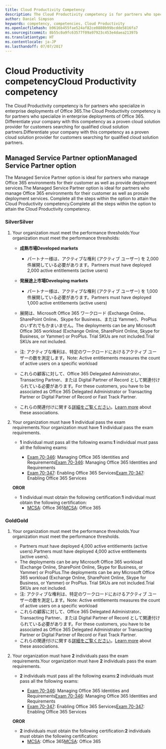 ```yaml
---
title: Cloud Productivity Competency
description: The Cloud Productivity competency is for partners who specialize in enterprise deployments of Office 365. Differentiate your company with this competency as a proven cloud solution provider for customers searching for qualified cloud solution partners.
author: Daniel Simpson
keywords: competency, competencies, Cloud Productivity
ms.openlocfilehash: b9616b455fae524af82ce0880b99bcdde5816fa7
ms.sourcegitcommit: 8b55c0a9fc63577f09a97923c453e4daea21397b
ms.translationtype: HT
ms.contentlocale: ja-JP
ms.lasthandoff: 07/07/2017
---
```

# <a name="cloud-productivity-competency"></a><span data-ttu-id="70879-105">Cloud Productivity competency</span><span class="sxs-lookup"><span data-stu-id="70879-105">Cloud Productivity competency</span></span>

<span data-ttu-id="70879-106">The Cloud Productivity competency is for partners who specialize in enterprise deployments of Office 365.</span><span class="sxs-lookup"><span data-stu-id="70879-106">The Cloud Productivity competency is for partners who specialize in enterprise deployments of Office 365.</span></span> <span data-ttu-id="70879-107">Differentiate your company with this competency as a proven cloud solution provider for customers searching for qualified cloud solution partners.</span><span class="sxs-lookup"><span data-stu-id="70879-107">Differentiate your company with this competency as a proven cloud solution provider for customers searching for qualified cloud solution partners.</span></span>

## <a name="managed-service-partner-option"></a><span data-ttu-id="70879-108">Managed Service Partner option</span><span class="sxs-lookup"><span data-stu-id="70879-108">Managed Service Partner option</span></span>
<span data-ttu-id="70879-109">The Managed Service Partner option is ideal for partners who manage Office 365 environments for their customer as well as provide deployment services.</span><span class="sxs-lookup"><span data-stu-id="70879-109">The Managed Service Partner option is ideal for partners who manage Office 365 environments for their customer as well as provide deployment services.</span></span> <span data-ttu-id="70879-110">Complete all the steps within the option to attain the Cloud Productivity competency.</span><span class="sxs-lookup"><span data-stu-id="70879-110">Complete all the steps within the option to attain the Cloud Productivity competency.</span></span>
### <a name="silver"></a><span data-ttu-id="70879-111">Silver</span><span class="sxs-lookup"><span data-stu-id="70879-111">Silver</span></span>
1.  <span data-ttu-id="70879-112">Your organization must meet the performance thresholds:</span><span class="sxs-lookup"><span data-stu-id="70879-112">Your organization must meet the performance thresholds:</span></span>
    - **<span data-ttu-id="70879-113">成熟市場</span><span class="sxs-lookup"><span data-stu-id="70879-113">Developed markets</span></span>** 
        - <span data-ttu-id="70879-114">パートナー様は、アクティブな権利 (アクティブ ユーザー) を 2,000 件展開している必要があります。</span><span class="sxs-lookup"><span data-stu-id="70879-114">Partners must have deployed 2,000 active entitlements (active users)</span></span>
    - **<span data-ttu-id="70879-115">発展途上市場</span><span class="sxs-lookup"><span data-stu-id="70879-115">Developing markets</span></span>**
        -  <span data-ttu-id="70879-116">パートナー様は、アクティブな権利 (アクティブ ユーザー) を 1,000 件展開している必要があります。</span><span class="sxs-lookup"><span data-stu-id="70879-116">Partners must have deployed 1,000 active entitlements (active users)</span></span>
    
    - <span data-ttu-id="70879-117">展開は、Microsoft Office 365 ワークロード (Exchange Online、SharePoint Online、Skype for Business、または Yammer)、ProPlus のいずれでもかまいません。</span><span class="sxs-lookup"><span data-stu-id="70879-117">The deployments can be any Microsoft Office 365 workload (Exchange Online, SharePoint Online, Skype for Business, or Yammer) or ProPlus.</span></span> <span data-ttu-id="70879-118">Trial SKUs are not included.</span><span class="sxs-lookup"><span data-stu-id="70879-118">Trial SKUs are not included.</span></span>     
    - <span data-ttu-id="70879-119">注: アクティブな権利は、特定のワークロードにおけるアクティブ ユーザーの数を測定します。</span><span class="sxs-lookup"><span data-stu-id="70879-119">Note: Active entitlements measures the count of active users on a specific workload</span></span> 
    - <span data-ttu-id="70879-120">これらの顧客に対して、Office 365 Delegated Administrator、Transacting Partner、または Digital Partner of Record として関連付けられている必要があります。</span><span class="sxs-lookup"><span data-stu-id="70879-120">For these customers, you have to be associated as Office 365 Delegated Administrator or Transacting Partner or Digital Partner of Record or Fast Track Partner.</span></span>
    - <span data-ttu-id="70879-121">これらの関連付けに関する[詳細をご覧ください](https://partner.microsoft.com/en-us/membership/digital-partner-of-record)。</span><span class="sxs-lookup"><span data-stu-id="70879-121">[Learn more](https://partner.microsoft.com/en-us/membership/digital-partner-of-record) about these associations.</span></span>

2. <span data-ttu-id="70879-122">Your organization must have **1** individual pass the exam requirements.</span><span class="sxs-lookup"><span data-stu-id="70879-122">Your organization must have **1** individual pass the exam requirements.</span></span>

    - <span data-ttu-id="70879-123">**1** individual must pass all the following exams:</span><span class="sxs-lookup"><span data-stu-id="70879-123">**1** individual must pass all the following exams:</span></span>

        - <span data-ttu-id="70879-124">[Exam 70-346](https://www.microsoft.com/en-us/learning/exam-70-346.aspx): Managing Office 365 Identities and Requirements</span><span class="sxs-lookup"><span data-stu-id="70879-124">[Exam 70-346](https://www.microsoft.com/en-us/learning/exam-70-346.aspx): Managing Office 365 Identities and Requirements</span></span>  
        - <span data-ttu-id="70879-125">[Exam 70-347](https://www.microsoft.com/en-us/learning/exam-70-347.aspx): Enabling Office 365 Services</span><span class="sxs-lookup"><span data-stu-id="70879-125">[Exam 70-347](https://www.microsoft.com/en-us/learning/exam-70-347.aspx): Enabling Office 365 Services</span></span>
    
    **<span data-ttu-id="70879-126">OR</span><span class="sxs-lookup"><span data-stu-id="70879-126">OR</span></span>**

    - <span data-ttu-id="70879-127">**1** individual must obtain the following certification:</span><span class="sxs-lookup"><span data-stu-id="70879-127">**1** individual must obtain the following certification:</span></span>  
        - <span data-ttu-id="70879-128">[MCSA](https://www.microsoft.com/en-us/learning/mcsa-office365-certification.aspx): Office 365</span><span class="sxs-lookup"><span data-stu-id="70879-128">[MCSA](https://www.microsoft.com/en-us/learning/mcsa-office365-certification.aspx): Office 365</span></span>

### <a name="gold"></a><span data-ttu-id="70879-129">Gold</span><span class="sxs-lookup"><span data-stu-id="70879-129">Gold</span></span>

1.  <span data-ttu-id="70879-130">Your organization must meet the performance thresholds.</span><span class="sxs-lookup"><span data-stu-id="70879-130">Your organization must meet the performance thresholds.</span></span> 

    - <span data-ttu-id="70879-131">Partners must have deployed 4,000 active entitlements (active users).</span><span class="sxs-lookup"><span data-stu-id="70879-131">Partners must have deployed 4,000 active entitlements (active users).</span></span>
    - <span data-ttu-id="70879-132">The deployments can be any Microsoft Office 365 workload (Exchange Online, SharePoint Online, Skype for Business, or Yammer) or ProPlus.</span><span class="sxs-lookup"><span data-stu-id="70879-132">The deployments can be any Microsoft Office 365 workload (Exchange Online, SharePoint Online, Skype for Business, or Yammer) or ProPlus.</span></span> <span data-ttu-id="70879-133">Trial SKUs are not included.</span><span class="sxs-lookup"><span data-stu-id="70879-133">Trial SKUs are not included.</span></span>
    - <span data-ttu-id="70879-134">注: アクティブな権利は、特定のワークロードにおけるアクティブ ユーザーの数を測定します。</span><span class="sxs-lookup"><span data-stu-id="70879-134">Note: Active entitlements measures the count of active users on a specific workload</span></span>
    - <span data-ttu-id="70879-135">これらの顧客に対して、Office 365 Delegated Administrator、Transacting Partner、または Digital Partner of Record として関連付けられている必要があります。</span><span class="sxs-lookup"><span data-stu-id="70879-135">For these customers, you have to be associated as Office 365 Delegated Administrator or Transacting Partner or Digital Partner of Record or Fast Track Partner.</span></span>
    - <span data-ttu-id="70879-136">これらの関連付けに関する[詳細をご覧ください](https://partner.microsoft.com/en-us/membership/digital-partner-of-record)。</span><span class="sxs-lookup"><span data-stu-id="70879-136">[Learn more](https://partner.microsoft.com/en-us/membership/digital-partner-of-record) about these associations.</span></span>

2.  <span data-ttu-id="70879-137">Your organization must have **2** individuals pass the exam requirements.</span><span class="sxs-lookup"><span data-stu-id="70879-137">Your organization must have **2** individuals pass the exam requirements.</span></span>

    - <span data-ttu-id="70879-138">**2** individuals must pass all the following exams:</span><span class="sxs-lookup"><span data-stu-id="70879-138">**2** individuals must pass all the following exams:</span></span>

        - <span data-ttu-id="70879-139">[Exam 70-346](https://www.microsoft.com/en-us/learning/exam-70-346.aspx): Managing Office 365 Identities and Requirements</span><span class="sxs-lookup"><span data-stu-id="70879-139">[Exam 70-346](https://www.microsoft.com/en-us/learning/exam-70-346.aspx): Managing Office 365 Identities and Requirements</span></span>  
        - <span data-ttu-id="70879-140">[Exam 70-347](https://www.microsoft.com/en-us/learning/exam-70-347.aspx): Enabling Office 365 Services</span><span class="sxs-lookup"><span data-stu-id="70879-140">[Exam 70-347](https://www.microsoft.com/en-us/learning/exam-70-347.aspx): Enabling Office 365 Services</span></span>
        
    **<span data-ttu-id="70879-141">OR</span><span class="sxs-lookup"><span data-stu-id="70879-141">OR</span></span>**
    
    - <span data-ttu-id="70879-142">**2** individuals must obtain the following certification:</span><span class="sxs-lookup"><span data-stu-id="70879-142">**2** individuals must obtain the following certification:</span></span>
        - <span data-ttu-id="70879-143">[MCSA](https://www.microsoft.com/en-us/learning/mcsa-office365-certification.aspx): Office 365</span><span class="sxs-lookup"><span data-stu-id="70879-143">[MCSA](https://www.microsoft.com/en-us/learning/mcsa-office365-certification.aspx): Office 365</span></span>





